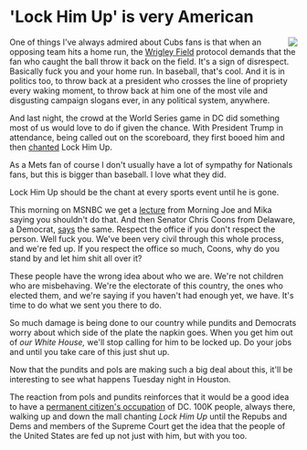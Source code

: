 # 'Lock Him Up' is very American
<img src="http://scripting.com/images/2017/09/26/colin.png" border="0" align="right">One of things I've always admired about Cubs fans is that when an opposing team hits a home run, the <a href="https://en.wikipedia.org/wiki/Wrigley_Field">Wrigley Field</a> protocol demands that the fan who caught the ball throw it back on the field. It's a sign of disrespect. Basically fuck you and your home run. In baseball, that's cool. And it is in politics too, to throw back at a president who crosses the line of propriety every waking moment, to throw back at him one of the most vile and disgusting campaign slogans ever, in any political system, anywhere. 

And last night, the crowd at the World Series game in DC did something most of us would love to do if given the chance. With President Trump in attendance, being called out on the scoreboard, they first booed him and then <a href="https://duckduckgo.com/?q=world+series+game+5+lock+him+up+2019&t=h_&ia=news&iar=news">chanted</a> Lock Him Up. 

As a Mets fan of course I don't usually have a lot of sympathy for Nationals fans, but this is bigger than baseball. I love what they did.  

Lock Him Up should be the chant at every sports event until he is gone.

This morning on MSNBC we get a <a href="https://www.msnbc.com/morning-joe/watch/joe-lock-him-up-chants-are-un-american-72161349993">lecture</a> from Morning Joe and Mika saying you shouldn't do that. And then Senator Chris Coons from Delaware, a Democrat, <a href="https://thehill.com/homenews/senate/467698-democratic-senator-criticizes-crowd-booing-trump-the-office-of-the-president">says</a> the same. Respect the office if you don't respect the person. Well fuck you. We've been very civil through this whole process, and we're fed up. If you respect the office so much, Coons, why do you stand by and let him shit all over it?

These people have the wrong idea about who we are. We're not children who are misbehaving. We're the electorate of this country, the ones who elected them, and we're saying if you haven't had enough yet, we have. It's time to do what we sent you there to do.  

So much damage is being done to our country while pundits and Democrats worry about which side of the plate the napkin goes. When you get him out of <i>our White House, </i>we'll stop calling for him to be locked up. Do your jobs and until you take care of this just shut up. 

Now that the pundits and pols are making such a big deal about this, it'll be interesting to see what happens Tuesday night in Houston. 

The reaction from pols and pundits reinforces that it would be a good idea to have a <a href="http://scripting.com/2019/10/21/140215.html">permanent citizen's occupation</a> of DC. 100K people, always there, walking up and down the mall chanting <i>Lock Him Up</i> until the Repubs and Dems and members of the Supreme Court get the idea that the people of the United States are fed up not just with him, but with you too. 

